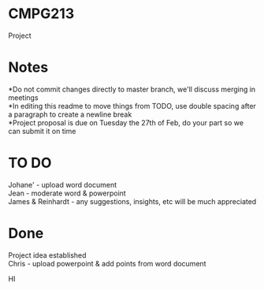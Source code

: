 # CMPG213
Project   

# Notes  
*Do not commit changes directly to master branch, we'll discuss merging in meetings  
*In editing this readme to move things from TODO, use double spacing after a paragraph to create a newline break  
*Project proposal is due on Tuesday the 27th of Feb, do your part so we can submit it on time  
# TO DO  

Johane' - upload word document   
Jean - moderate word & powerpoint  
James & Reinhardt - any suggestions, insights, etc will be much appreciated  

# Done  
Project idea established  
Chris - upload powerpoint & add points from word document  

HI


